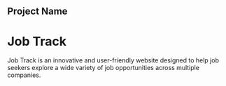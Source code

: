 ## Project Name
# Job Track
Job Track is an innovative and user-friendly website designed to help job seekers explore a wide variety of job opportunities across multiple companies. 
